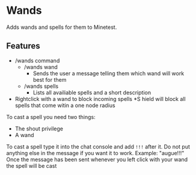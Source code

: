 # Wands

Adds wands and spells for them to Minetest.

## Features
* /wands command
  * /wands wand
    * Sends the user a message telling them which wand will work best for them
  * /wands spells
    * Lists all availiable spells and a short description
* Rightclick with a wand to block incoming spells
  *S hield will block all spells that come witin a one node radius
  
To cast a spell you need two things:
  * The shout privilege
  * A wand
  
To cast a spell type it into the chat console and add `!!!` after it. Do not put anything else in the message if you want it to work.
Example: "augue!!!"
Once the message has been sent whenever you left click with your wand the spell will be cast
